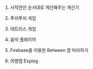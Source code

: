 1. 사칙연산 순서대로 계산해주는 계산기

2. 푸쉬푸쉬 게임

3. 테트리스 게임

4. 음악 플레이어

5. Firebase를 이용한 Between 앱 따라하기

6. 여행앱 Explog